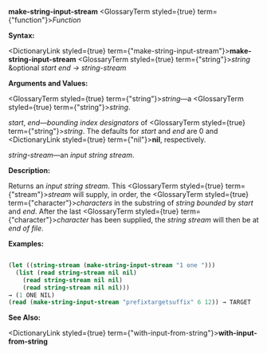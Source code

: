 **make-string-input-stream** <GlossaryTerm styled={true} term={"function"}><i>Function</i></GlossaryTerm> 



**Syntax:** 



<DictionaryLink styled={true} term={"make-string-input-stream"}><b>make-string-input-stream</b></DictionaryLink> <GlossaryTerm styled={true} term={"string"}><i>string</i></GlossaryTerm> &amp;optional *start end → string-stream* 



**Arguments and Values:** 



<GlossaryTerm styled={true} term={"string"}><i>string</i></GlossaryTerm>—a <GlossaryTerm styled={true} term={"string"}><i>string</i></GlossaryTerm>. 



*start*, *end*—*bounding index designators* of <GlossaryTerm styled={true} term={"string"}><i>string</i></GlossaryTerm>. The defaults for *start* and *end* are 0 and <DictionaryLink styled={true} term={"nil"}><b>nil</b></DictionaryLink>, respectively. 



*string-stream*—an *input string stream*. 



**Description:** 



Returns an *input string stream*. This <GlossaryTerm styled={true} term={"stream"}><i>stream</i></GlossaryTerm> will supply, in order, the <GlossaryTerm styled={true} term={"character"}><i>characters</i></GlossaryTerm> in the substring of *string bounded* by *start* and *end*. After the last <GlossaryTerm styled={true} term={"character"}><i>character</i></GlossaryTerm> has been supplied, the *string stream* will then be at *end of file*. 



**Examples:**
```lisp

(let ((string-stream (make-string-input-stream "1 one "))) 
  (list (read string-stream nil nil) 
	(read string-stream nil nil) 
	(read string-stream nil nil))) 
→ (1 ONE NIL) 
(read (make-string-input-stream "prefixtargetsuffix" 6 12)) → TARGET 

```
**See Also:** 



<DictionaryLink styled={true} term={"with-input-from-string"}><b>with-input-from-string</b></DictionaryLink> 



